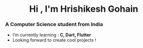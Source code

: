 <h1 align="center">Hi , I'm Hrishikesh Gohain</h1>
<h3 align="start">A Computer Science student from India</h3>

- I’m currently learning : **C, Dart, Flutter**
- Looking forward to create cool projects !

